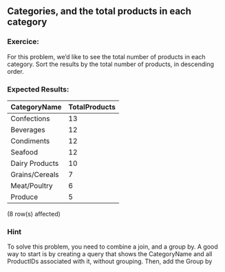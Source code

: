 ## Categories, and the total products in each category

### Exercice:

For this problem, we’d like to see the total number of products in each category. Sort the results by the total number of products, in descending order.

### Expected Results:

| CategoryName   | TotalProducts |
|----------------|---------------|
| Confections    | 13            |
| Beverages      | 12            |
| Condiments     | 12            |
| Seafood        | 12            |
| Dairy Products| 10            |
| Grains/Cereals| 7             |
| Meat/Poultry  | 6              |
| Produce         | 5             |

(8 row(s) affected)

### Hint

To solve this problem, you need to combine a join, and a group by.
A good way to start is by creating a query that shows the CategoryName and all ProductIDs associated with it, without grouping. Then, add the Group by